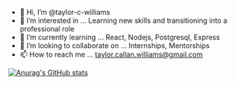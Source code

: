 

- 👋 Hi, I’m @taylor-c-williams
- 👀 I’m interested in ... Learning new skills and transitioning into a professional role
- 🌱 I’m currently learning ... React, Nodejs, Postgresql, Express
- 💞️ I’m looking to collaborate on ... Internships, Mentorships
- 📫 How to reach me ... taylor.callan.williams@gmail.com


[![Anurag's GitHub stats](https://github-readme-stats.vercel.app/api?username=anuraghazra)](https://github.com/anuraghazra/github-readme-stats)
